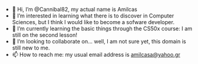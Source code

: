 - 👋 Hi, I’m @Cannibal82, my actual name is Amilcas
- 👀 I’m interested in learning what there is to discover in Computer Sciences, but I think I would like to become a sofware developer.
- 🌱 I’m currently learning the basic things through the CS50x course: I am still on the second lesson!
- 💞️ I’m looking to collaborate on... well, I am not sure yet, this domain is still new to me.
- 📫 How to reach me: my usual email address is amilcasa@yahoo.gr

<!---
Cannibal82/Cannibal82 is a ✨ special ✨ repository because its `README.md` (this file) appears on your GitHub profile.
You can click the Preview link to take a look at your changes.
--->
